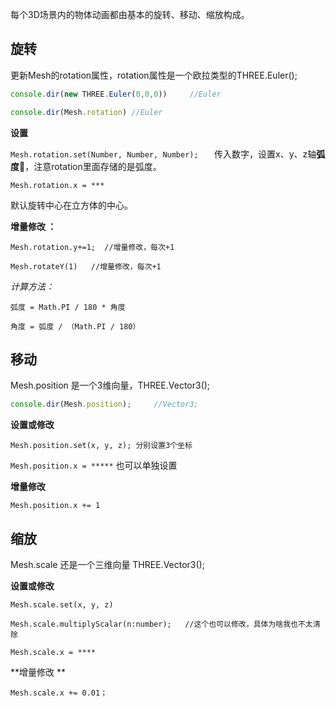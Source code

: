 每个3D场景内的物体动画都由基本的旋转、移动、缩放构成。

## 旋转

更新Mesh的rotation属性，rotation属性是一个欧拉类型的THREE.Euler();

```javascript
console.dir(new THREE.Euler(0,0,0))     //Euler
```

```javascript
console.dir(Mesh.rotation) //Euler
```

**设置**

`Mesh.rotation.set(Number, Number, Number);   ` 传入数字，设置x、y、z轴**弧度**，注意rotation里面存储的是弧度。

`Mesh.rotation.x = ***`

默认旋转中心在立方体的中心。

**增量修改 ：**

`Mesh.rotation.y+=1;  //增量修改，每次+1`

`Mesh.rotateY(1)   //增量修改，每次+1`  

*计算方法：*

`弧度 = Math.PI / 180 * 角度`

`角度 = 弧度 / （Math.PI / 180）`



## 移动

Mesh.position 是一个3维向量，THREE.Vector3();

```javascript
console.dir(Mesh.position);		//Vector3; 
```

**设置或修改**

`Mesh.position.set(x, y, z); 分别设置3个坐标`

`Mesh.position.x = *****`  也可以单独设置

**增量修改**

`Mesh.position.x += 1`



## 缩放

Mesh.scale 还是一个三维向量 THREE.Vector3();

**设置或修改**

`Mesh.scale.set(x, y, z)`

`Mesh.scale.multiplyScalar(n:number);   //这个也可以修改，具体为啥我也不太清除`

`Mesh.scale.x = ****`

 **增量修改 **

`Mesh.scale.x += 0.01；`